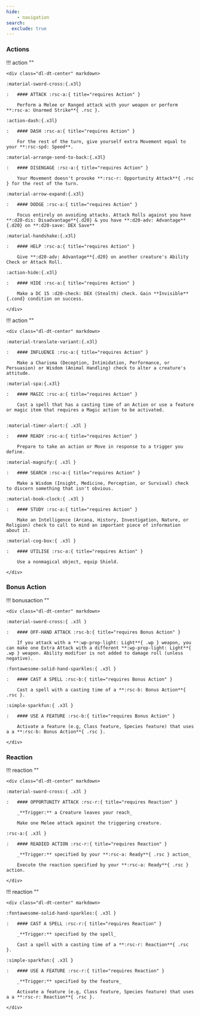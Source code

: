 ```yaml
---
hide: 
    - navigation
search:
  exclude: true
---
```


<!-- --8<-- [start:quickref-action] -->

### Actions

<div class="dl-dt-center" markdown>

!!! action ""

    <div class="dl-dt-center" markdown>

    :material-sword-cross:{.x3l}

    :   #### ATTACK :rsc-a:{ title="requires Action" }
    
        Perform a Melee or Ranged attack with your weapon or perform **:rsc-a: Unarmed Strike**{ .rsc }.

    :action-dash:{.x3l}

    :   #### DASH :rsc-a:{ title="requires Action" }
    
        For the rest of the turn, give yourself extra Movement equal to your **:rsc-spd: Speed**.

    :material-arrange-send-to-back:{.x3l}

    :   #### DISENGAGE :rsc-a:{ title="requires Action" }
    
        Your Movement doesn't provoke **:rsc-r: Opportunity Attack**{ .rsc } for the rest of the turn.

    :material-arrow-expand:{.x3l}

    :   #### DODGE :rsc-a:{ title="requires Action" }
    
        Focus entirely on avoiding attacks. Attack Rolls against you have **:d20-dis: Disadvantage**{.d20} & you have **:d20-adv: Advantage**{.d20} on **:d20-save: DEX Save**

    :material-handshake:{.x3l}

    :   #### HELP :rsc-a:{ title="requires Action" }

        Give **:d20-adv: Advantage**{.d20} on another creature's Ability Check or Attack Roll.

    :action-hide:{.x3l}

    :   #### HIDE :rsc-a:{ title="requires Action" }

        Make a DC 15 :d20-check: DEX (Stealth) check. Gain **Invisible**{.cond} condition on success.
    
    </div>

!!! action ""

    <div class="dl-dt-center" markdown>

    :material-translate-variant:{.x3l}

    :   #### INFLUENCE :rsc-a:{ title="requires Action" }

        Make a Charisma (Deception, Intimidation, Performance, or Persuasion) or Wisdom (Animal Handling) check to alter a creature's attitude.

    :material-spa:{.x3l}

    :   #### MAGIC :rsc-a:{ title="requires Action" }

        Cast a spell that has a casting time of an Action or use a feature or magic item that requires a Magic action to be activated.


    :material-timer-alert:{ .x3l }

    :   #### READY :rsc-a:{ title="requires Action" }
        
        Prepare to take an action or Move in response to a trigger you define. 

    :material-magnify:{ .x3l }

    :   #### SEARCH :rsc-a:{ title="requires Action" }
    
        Make a Wisdom (Insight, Medicine, Perception, or Survival) check to discern something that isn't obvious.

    :material-book-clock:{ .x3l }

    :   #### STUDY :rsc-a:{ title="requires Action" }
    
        Make an Intelligence (Arcana, History, Investigation, Nature, or Religion) check to call to mind an important piece of information about it.

    :material-cog-box:{ .x3l }

    :   #### UTILISE :rsc-a:{ title="requires Action" }
    
        Use a nonmagical object, equip Shield.

    </div>

</div>


### Bonus Action

!!! bonusaction ""

    <div class="dl-dt-center" markdown>

    :material-sword-cross:{ .x3l }

    :   #### OFF-HAND ATTACK :rsc-b:{ title="requires Bonus Action" }
    
        If you attack with a **:wp-prop-light: Light**{ .wp } weapon, you can make one Extra Attack with a different **:wp-prop-light: Light**{ .wp } weapon. Ability modifier is not added to damage roll (unless negative).

    :fontawesome-solid-hand-sparkles:{ .x3l }

    :   #### CAST A SPELL :rsc-b:{ title="requires Bonus Action" }
    
        Cast a spell with a casting time of a **:rsc-b: Bonus Action**{ .rsc }.
    
    :simple-sparkfun:{ .x3l }

    :   #### USE A FEATURE :rsc-b:{ title="requires Bonus Action" }
    
        Activate a feature (e.g, Class feature, Species feature) that uses a a **:rsc-b: Bonus Action**{ .rsc }.

    </div>

### Reaction

<div class="dl-dt-center" markdown>

!!! reaction ""

    <div class="dl-dt-center" markdown>

    :material-sword-cross:{ .x3l }

    :   #### OPPORTUNITY ATTACK :rsc-r:{ title="requires Reaction" }

        _**Trigger:** a Creature leaves your reach_

        Make one Melee attack against the triggering creature.

    :rsc-a:{ .x3l }

    :   #### READIED ACTION :rsc-r:{ title="requires Reaction" }
    
        _**Trigger:** specified by your **:rsc-a: Ready**{ .rsc } action_

        Execute the reaction specified by your **:rsc-a: Ready**{ .rsc } action.

    </div>

!!! reaction ""

    <div class="dl-dt-center" markdown>

    :fontawesome-solid-hand-sparkles:{ .x3l }

    :   #### CAST A SPELL :rsc-r:{ title="requires Reaction" }
    
        _**Trigger:** specified by the spell_

        Cast a spell with a casting time of a **:rsc-r: Reaction**{ .rsc }.

    :simple-sparkfun:{ .x3l }

    :   #### USE A FEATURE :rsc-r:{ title="requires Reaction" }
    
        _**Trigger:** specified by the feature_

        Activate a feature (e.g, Class feature, Species feature) that uses a a **:rsc-r: Reaction**{ .rsc }.

    </div>

</div>


<!-- --8<-- [end:quickref-action] -->